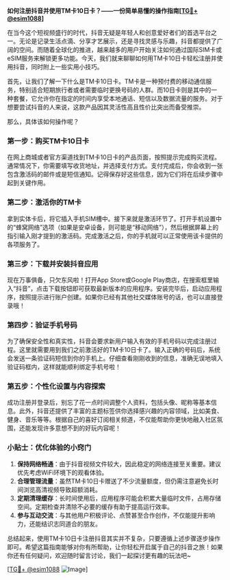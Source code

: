 **如何注册抖音并使用TM卡10日卡？——一份简单易懂的操作指南[[TG💪+ @esim1088](https://t.me/s/esim1088)]**

在当今这个短视频盛行的时代，抖音无疑是年轻人和创意爱好者们的首选平台之一。无论是记录生活点滴、分享才艺展示，还是寻找灵感与乐趣，抖音都提供了广阔的空间。而随着全球化的推进，越来越多的用户开始关注如何通过国际SIM卡或eSIM服务来解锁更多功能。今天，我们就来聊聊如何用TM卡10日卡轻松注册并使用抖音，同时附上一些实用小技巧。

首先，让我们了解一下什么是TM卡10日卡。TM卡是一种预付费的移动通信服务，特别适合短期旅行者或者需要临时更换号码的人群。而10日卡则是其中的一种套餐，它允许你在指定的时间内享受本地通话、短信以及数据流量的服务。对于想要尝试抖音的人来说，这款产品因其灵活性高且性价比突出而备受推崇。

那么，具体该如何操作呢？

### 第一步：购买TM卡10日卡

在网上商城或者官方渠道找到TM卡10日卡的产品页面，按照提示完成购买流程。通常情况下，你需要填写收货地址，并选择支付方式。支付完成后，你会收到一张包含激活码的邮件或是短信通知。记得保存好这些信息，因为它们将在后续步骤中起到关键作用。

### 第二步：激活你的TM卡

拿到实体卡后，将它插入手机SIM槽中。接下来就是激活环节了。打开手机设置中的“蜂窝网络”选项（如果是安卓设备，则可能是“移动网络”），然后根据屏幕上的指引输入刚才提到的激活码。完成激活之后，你的手机就可以正常使用该卡提供的各项服务了。

### 第三步：下载并安装抖音应用

现在万事俱备，只欠东风啦！打开App Store或Google Play商店，在搜索框里输入“抖音”，点击下载按钮即可获取最新版本的应用程序。安装完毕后，启动应用程序，按照提示进行账户创建。如果你已经有其他社交媒体账号的话，也可以直接登录哦！

### 第四步：验证手机号码

为了确保安全性和真实性，抖音会要求新用户输入有效的手机号码以完成注册过程。这里就需要用到我们之前激活好的TM卡10日卡了。输入正确的号码后，系统会发送一条验证码短信到你的手机上。仔细查看刚刚收到的信息，准确无误地填入验证码框内，这样就能顺利绑定手机号啦！

### 第五步：个性化设置与内容探索

成功注册并登录后，别忘了花一点时间调整个人资料，包括头像、昵称等基本信息。此外，抖音还提供了丰富的主题标签供你选择感兴趣的内容领域，比如美食、健身、音乐等等。根据自己的喜好订阅相关频道，不仅能帮助你更快地融入社区氛围，还能发现许多意想不到的好玩内容呢！

### 小贴士：优化体验的小窍门

1. **保持网络畅通**：由于抖音视频文件较大，因此稳定的网络连接至关重要。建议优先考虑WiFi环境下的观看体验。
2. **合理管理流量**：虽然TM卡10日卡赠送了不少流量额度，但仍需注意避免长时间浏览高清视频导致超额消耗。
3. **定期清理缓存**：长时间使用后，应用程序可能会积累大量临时文件，占用存储空间。定期检查并清除不必要的缓存有助于提高运行效率。
4. **参与互动交流**：与其他用户积极评论、点赞甚至合作创作，不仅能提升影响力，还能结识志同道合的朋友。

总结起来，使用TM卡10日卡注册抖音其实并不复杂，只要遵循上述步骤逐步操作即可。希望这篇指南能够对你有所帮助，让你轻松开启属于自己的抖音之旅！如果你还有任何疑问，欢迎随时留言讨论，我们一起探讨更有趣的玩法吧~

[[TG💪+ @esim1088](https://t.me/s/esim1088) ![Image](https://i.postimg.cc/4NQfJmqS/Snipaste-2025-05-13-00-14-12.png)]